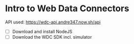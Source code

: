 # Intro to Web Data Connectors

API used: https://wdc-api.andre347.now.sh/api

- [ ] Download and install NodeJS
- [ ] Download the WDC SDK incl. simulator
